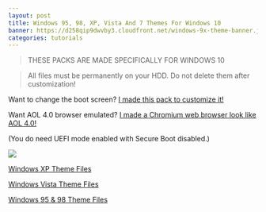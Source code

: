 ```yaml
---
layout: post
title: Windows 95, 98, XP, Vista And 7 Themes For Windows 10
banner: https://d258qip9dwvby3.cloudfront.net/windows-9x-theme-banner.jpg
categories: tutorials
---
```


> THESE PACKS ARE MADE SPECIFICALLY FOR WINDOWS 10

> All files must be permanently on your HDD. Do not delete them after customization!

Want to change the boot screen? [I made this pack to customize it!](https://newagesoldier.b-cdn.net/win10%20bootup%20screen%20changer.zip)

Want AOL 4.0 browser emulated? [I made a Chromium web browser look like AOL 4.0!](https://github.com/erfg12/AOL_4.0_Emu)

(You do need UEFI mode enabled with Secure Boot disabled.)

<div class='video'>
<a href='https://www.youtube.com/watch?v=eN4ajmEyiDU' title='Click here to watch the video!' target='_BLANK'><i class="svg-icon youtube"></i><div class="play"></div><img src="https://img.youtube.com/vi/eN4ajmEyiDU/0.jpg" /></a>
</div>

[Windows XP Theme Files](https://drive.google.com/open?id=0B4YtK9YXaHvQNkl1Q1ptc19qaDg)

[Windows Vista Theme Files](https://drive.google.com/open?id=0B4YtK9YXaHvQRGNaNC1FWGJ4VFU)

[Windows 95 & 98 Theme Files](https://drive.google.com/open?id=0B4YtK9YXaHvQaWc1aEYwVXNZcGs)
